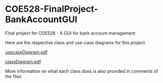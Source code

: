 # COE528-FinalProject-BankAccountGUI
Final project for COE528 - A GUI for bank account management

Here are the respective class and use-case diagrams for this project

[usecaseDiagram.pdf](https://github.com/user-attachments/files/16716407/usecaseDiagram.pdf)

[classDiagram.pdf](https://github.com/user-attachments/files/16716408/classDiagram.pdf)

More information on what each class does is also provided in comments
of the files
